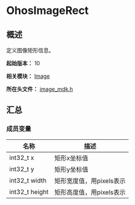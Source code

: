 # OhosImageRect

## 概述

定义图像矩形信息。

**起始版本：** 10

**相关模块：** [Image](capi-image.md)

**所在头文件：** [image_mdk.h](capi-image-mdk-h.md)

## 汇总

### 成员变量

| 名称 | 描述 |
| -- | -- |
| int32_t x | 矩形x坐标值 |
| int32_t y | 矩形y坐标值 |
| int32_t width | 矩形宽度值，用pixels表示 |
| int32_t height | 矩形高度值，用pixels表示 |


